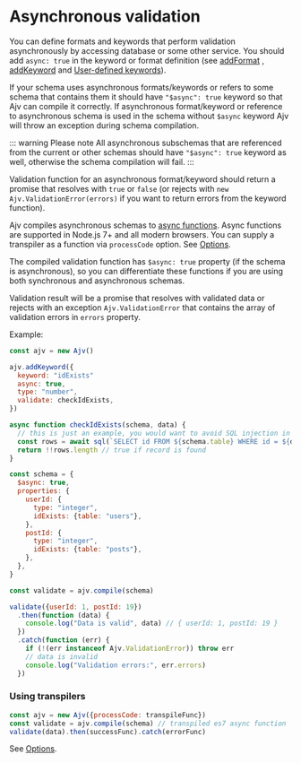 # Asynchronous validation

You can define formats and keywords that perform validation asynchronously by accessing database or some other service.
You should add `async: true` in the keyword or format definition (see [addFormat](./api.md#api-addformat)
, [addKeyword](./api.md#api-addkeyword) and [User-defined keywords](./keywords.md)).

If your schema uses asynchronous formats/keywords or refers to some schema that contains them it should
have `"$async": true` keyword so that Ajv can compile it correctly. If asynchronous format/keyword or reference to
asynchronous schema is used in the schema without `$async` keyword Ajv will throw an exception during schema
compilation.

::: warning Please note All asynchronous subschemas that are referenced from the current or other schemas should
have `"$async": true` keyword as well, otherwise the schema compilation will fail.
:::

Validation function for an asynchronous format/keyword should return a promise that resolves with `true` or `false` (or
rejects with `new Ajv.ValidationError(errors)` if you want to return errors from the keyword function).

Ajv compiles asynchronous schemas to [async functions](http://tc39.github.io/ecmascript-asyncawait/). Async functions
are supported in Node.js 7+ and all modern browsers. You can supply a transpiler as a function via `processCode` option.
See [Options](./api.md#options).

The compiled validation function has `$async: true` property (if the schema is asynchronous), so you can differentiate
these functions if you are using both synchronous and asynchronous schemas.

Validation result will be a promise that resolves with validated data or rejects with an exception `Ajv.ValidationError`
that contains the array of validation errors in `errors` property.

Example:

```javascript
const ajv = new Ajv()

ajv.addKeyword({
  keyword: "idExists"
  async: true,
  type: "number",
  validate: checkIdExists,
})

async function checkIdExists(schema, data) {
  // this is just an example, you would want to avoid SQL injection in your code
  const rows = await sql(`SELECT id FROM ${schema.table} WHERE id = ${data}`)
  return !!rows.length // true if record is found
}

const schema = {
  $async: true,
  properties: {
    userId: {
      type: "integer",
      idExists: {table: "users"},
    },
    postId: {
      type: "integer",
      idExists: {table: "posts"},
    },
  },
}

const validate = ajv.compile(schema)

validate({userId: 1, postId: 19})
  .then(function (data) {
    console.log("Data is valid", data) // { userId: 1, postId: 19 }
  })
  .catch(function (err) {
    if (!(err instanceof Ajv.ValidationError)) throw err
    // data is invalid
    console.log("Validation errors:", err.errors)
  })
```

### Using transpilers

```javascript
const ajv = new Ajv({processCode: transpileFunc})
const validate = ajv.compile(schema) // transpiled es7 async function
validate(data).then(successFunc).catch(errorFunc)
```

See [Options](../options).
